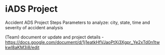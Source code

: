 # iADS Project
 Accident
ADS Project Steps
Parameters to analyze: city, state, time and severity of accident analysis 

(Team) document or update and project details - https://docs.google.com/document/d/1j1eatkHfVJaoPtXj3Xgpr_Ye2xTd0n1twkwl8aKM3i8/edit
